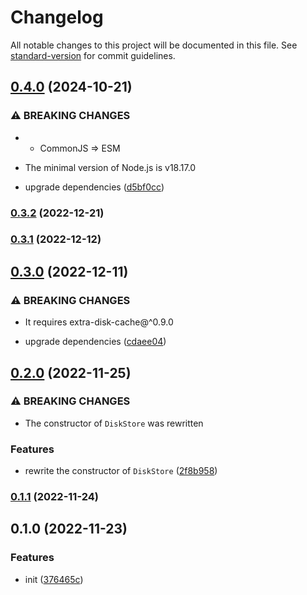 # Changelog

All notable changes to this project will be documented in this file. See [standard-version](https://github.com/conventional-changelog/standard-version) for commit guidelines.

## [0.4.0](https://github.com/extra-workflow/extra-disk-cache/compare/v0.3.2...v0.4.0) (2024-10-21)


### ⚠ BREAKING CHANGES

* - CommonJS => ESM
- The minimal version of Node.js is v18.17.0

* upgrade dependencies ([d5bf0cc](https://github.com/extra-workflow/extra-disk-cache/commit/d5bf0cc258117ac803d88029b86924a58d8b84ab))

### [0.3.2](https://github.com/extra-workflow/extra-disk-cache/compare/v0.3.1...v0.3.2) (2022-12-21)

### [0.3.1](https://github.com/extra-workflow/extra-disk-cache/compare/v0.3.0...v0.3.1) (2022-12-12)

## [0.3.0](https://github.com/extra-workflow/extra-disk-cache/compare/v0.2.0...v0.3.0) (2022-12-11)


### ⚠ BREAKING CHANGES

* It requires extra-disk-cache@^0.9.0

* upgrade dependencies ([cdaee04](https://github.com/extra-workflow/extra-disk-cache/commit/cdaee041ea9ee6e5b105c404d50f68c73b8315f4))

## [0.2.0](https://github.com/extra-workflow/extra-disk-cache/compare/v0.1.1...v0.2.0) (2022-11-25)


### ⚠ BREAKING CHANGES

* The constructor of `DiskStore` was rewritten

### Features

* rewrite the constructor of `DiskStore` ([2f8b958](https://github.com/extra-workflow/extra-disk-cache/commit/2f8b95829ad9eda26127322c3ee02c85ea81fbbe))

### [0.1.1](https://github.com/extra-workflow/extra-disk-cache/compare/v0.1.0...v0.1.1) (2022-11-24)

## 0.1.0 (2022-11-23)


### Features

* init ([376465c](https://github.com/extra-workflow/extra-disk-cache/commit/376465c4ecf851481336cd8bd1d5b772e12ad6d9))
